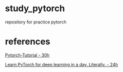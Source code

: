 # study_pytorch
repository for practice pytorch

# references

[Pytorch-Tutorial - 30h](https://pytorch.org/tutorials/)

[Learn PyTorch for deep learning in a day. Literally. - 24h](https://www.youtube.com/watch?v=Z_ikDlimN6A)
